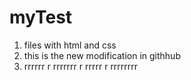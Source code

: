 # myTest

1. files with html and css 
2. this is the new modification in githhub
3. rrrrrr r rrrrrrr r rrrrr r rrrrrrrr 

